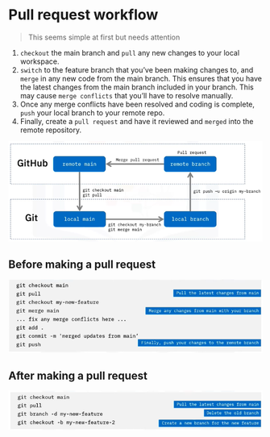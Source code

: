 # Pull request workflow 
> This seems simple at first but needs attention

1. `checkout` the main branch and `pull` any new changes to your local workspace. 
2. `switch` to the feature branch that you’ve been making changes to, and `merge` in any new code from the main branch. This ensures that you have the latest changes from the main branch included in your branch. This may cause `merge conflicts` that you’ll have to resolve manually.
3. Once any merge conflicts have been resolved and coding is complete, `push` your local branch to your remote repo. 
4. Finally, create a `pull request` and have it reviewed and `merged` into the remote repository.

![](/img/pull-req-workflow.png)

## Before making a pull request

![](/img/pull-req-pre.png)

## After making a pull request

![](/img/pull-req-post.png)

